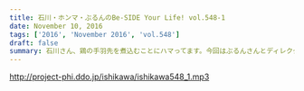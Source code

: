 ```yaml
---
title: 石川・ホンマ・ぶるんのBe-SIDE Your Life! vol.548-1
date: November 10, 2016
tags: ['2016', 'November 2016', 'vol.548']
draft: false
summary: 石川さん、鶏の手羽先を煮込むことにハマってます。今回はぶるんさんとディレクターがお休みです。SAITO
---
```


http://project-phi.ddo.jp/ishikawa/ishikawa548_1.mp3
